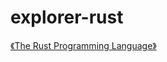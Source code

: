 # explorer-rust
[《The Rust Programming Language》](./syntax/_index/The-Rust-Programming-Language-Note.md)

